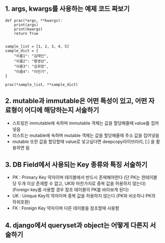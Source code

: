 ## 1. args, kwargs를 사용하는 예제 코드 짜보기

```
def prac(*args, **kwargs):
    print(args)
    print(kwargs)
    return True


sample_list = [1, 2, 3, 4, 5]
sample_dict = {
    "이름1": "김태인",
    "이름2": "황영상",
    "이름3": "김희정",
    "이름4": "이민기",
}

prac(*sample_list, **sample_dict)
```

## 2. mutable과 immutable은 어떤 특성이 있고, 어떤 자료형이 어디에 해당하는지 서술하기

- 스트링은 immutable에 속하며 immutable 객체는 값을 할당해줄때 value를 집어넣음
- 리스트는 mutable에 속하며 mutable 객체는 값을 할당해줄때 주소 값을 집어넣음
- mutable 또한 값을 할당할때 value로 넣고싶다면 deepcopy라이브러리, [:] 을 활용하면 됨


## 3. DB Field에서 사용되는 Key 종류와 특징 서술하기

- PK : Primary Key 약자이며 테이블에서 반드시 존재해야한다 
(단 PK는 한테이블당 두개 이상 존재할 수 없고, UK와 마찬가지로 중복 값을 허용하지 않는다)
(Foreign key를 사용할 경우 참조 테이블의 PK를 바라보게 된다)
- UK : Unique Key의 약자이며 중복 값을 허용하지 않는다 (PK와 비슷하나 PK의 하위호환)
- FK : Foreign Key 약자이며 다른 테이블을 참조할때 사용함


## 4. django에서 queryset과 object는 어떻게 다른지 서술하기
